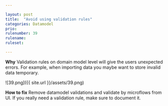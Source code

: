 ```yaml
---

layout: post
title:  "Avoid using validation rules"
categories: Datamodel
prio: 
rulenumber: 39
rulename: 
ruleset: 

---
```


**Why**
Validation rules on domain model level will give the users unexpected errors. For example, when importing data you maybe want to store invalid data temporary.

![39.png]({{ site.url }}/assets/39.png)

**How to fix**
Remove datamodel validations and validate by microflows from UI. If you really need a validation rule, make sure to document it.